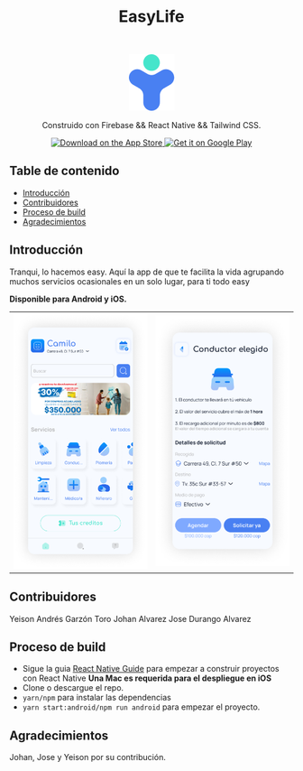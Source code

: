 <h1 align="center">EasyLife</h1> <br>
<p align="center">
  <a href="https://gitpoint.co/">
    <img alt="GitPoint" title="GitPoint" src="./src/assets/images/logo.png" width="81">
  </a>
</p>

<p align="center">
  Construido con Firebase && React Native && Tailwind CSS.
</p>

<p align="center">
  <a href="https://itunes.apple.com/us/app/gitpoint/id1251245162?mt=8">
    <img alt="Download on the App Store" title="App Store" src="http://i.imgur.com/0n2zqHD.png" width="140">
  </a>

  <a href="https://play.google.com/store/apps/details?id=com.gitpoint">
    <img alt="Get it on Google Play" title="Google Play" src="http://i.imgur.com/mtGRPuM.png" width="140">
  </a>
</p>

<!-- START doctoc generated TOC please keep comment here to allow auto update -->
<!-- DON'T EDIT THIS SECTION, INSTEAD RE-RUN doctoc TO UPDATE -->
## Table de contenido

- [Introducción](#introduction)
- [Contribuidores](#contributors)
- [Proceso de build](#build-process)
- [Agradecimientos](#acknowledgments)

<!-- END doctoc generated TOC please keep comment here to allow auto update -->

## Introducción

Tranqui, lo hacemos easy. 
Aquí la app de que te facilita la vida agrupando muchos servicios ocasionales en un solo lugar, para ti todo easy

**Disponible para Android y iOS.**

<p align="center">
  <table>
    <tr>
      <td align="center">
        <img src="./src/assets/images/image-29.png" alt="Image 1" width="392">
      </td>
      <td align="center">
        <img src="./src/assets/images/image-28.png" alt="Image 2" width="392">
      </td>
    </tr>
  </table>
</p>

## Contribuidores

Yeison Andrés Garzón Toro
Johan Alvarez
Jose Durango Alvarez

## Proceso de build

- Sigue la guia [React Native Guide](https://facebook.github.io/react-native/docs/getting-started.html) para empezar a construir proyectos con React Native
 **Una Mac es requerida para el despliegue en iOS**
- Clone o descargue el repo.
- `yarn/npm` para instalar las dependencias
- `yarn start:android/npm run android` para empezar el proyecto.

## Agradecimientos

Johan, Jose y Yeison por su contribución.